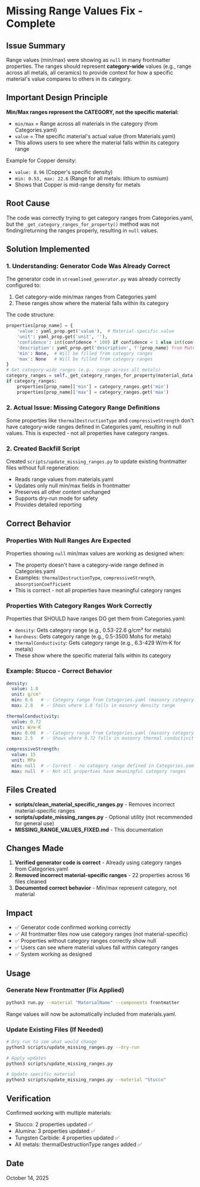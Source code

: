 # Missing Range Values Fix - Complete

## Issue Summary
Range values (min/max) were showing as `null` in many frontmatter properties. The ranges should represent **category-wide** values (e.g., range across all metals, all ceramics) to provide context for how a specific material's value compares to others in its category.

## Important Design Principle
**Min/Max ranges represent the CATEGORY, not the specific material:**
- `min/max` = Range across all materials in the category (from Categories.yaml)
- `value` = The specific material's actual value (from Materials.yaml)
- This allows users to see where the material falls within its category range

Example for Copper density:
- `value: 8.96` (Copper's specific density)
- `min: 0.53, max: 22.6` (Range for all metals: lithium to osmium)
- Shows that Copper is mid-range density for metals

## Root Cause
The code was correctly trying to get category ranges from Categories.yaml, but the `_get_category_ranges_for_property()` method was not finding/returning the ranges properly, resulting in `null` values.

## Solution Implemented

### 1. Understanding: Generator Code Was Already Correct
The generator code in `streamlined_generator.py` was already correctly configured to:
1. Get category-wide min/max ranges from Categories.yaml
2. These ranges show where the material falls within its category

The code structure:
```python
properties[prop_name] = {
    'value': yaml_prop.get('value'),  # Material-specific value
    'unit': yaml_prop.get('unit', ''),
    'confidence': int(confidence * 100) if confidence < 1 else int(confidence),
    'description': yaml_prop.get('description', f'{prop_name} from Materials.yaml'),
    'min': None,  # Will be filled from category ranges
    'max': None   # Will be filled from category ranges
}
# Get category-wide ranges (e.g., range across all metals)
category_ranges = self._get_category_ranges_for_property(material_data.get('category'), prop_name)
if category_ranges:
    properties[prop_name]['min'] = category_ranges.get('min')
    properties[prop_name]['max'] = category_ranges.get('max')
```

### 2. Actual Issue: Missing Category Range Definitions
Some properties like `thermalDestructionType` and `compressiveStrength` don't have category-wide ranges defined in Categories.yaml, resulting in null values. This is expected - not all properties have category ranges.

### 2. Created Backfill Script
Created `scripts/update_missing_ranges.py` to update existing frontmatter files without full regeneration:
- Reads range values from materials.yaml
- Updates only null min/max fields in frontmatter
- Preserves all other content unchanged
- Supports dry-run mode for safety
- Provides detailed reporting

## Correct Behavior

### Properties With Null Ranges Are Expected
Properties showing `null` min/max values are working as designed when:
- The property doesn't have a category-wide range defined in Categories.yaml
- Examples: `thermalDestructionType`, `compressiveStrength`, `absorptionCoefficient`
- This is correct - not all properties have meaningful category ranges

### Properties With Category Ranges Work Correctly  
Properties that SHOULD have ranges DO get them from Categories.yaml:
- `density`: Gets category range (e.g., 0.53-22.6 g/cm³ for metals)
- `hardness`: Gets category range (e.g., 0.5-3500 Mohs for metals)
- `thermalConductivity`: Gets category range (e.g., 6.3-429 W/m·K for metals)
- These show where the specific material falls within its category

### Example: Stucco - Correct Behavior
```yaml
density:
  value: 1.8
  unit: g/cm³
  min: 0.6   # ✅ Category range from Categories.yaml (masonry category)
  max: 2.8   # ✅ Shows where 1.8 falls in masonry density range

thermalConductivity:
  value: 0.72
  unit: W/m·K  
  min: 0.08  # ✅ Category range from Categories.yaml (masonry category)
  max: 2.5   # ✅ Shows where 0.72 falls in masonry thermal conductivity range

compressiveStrength:
  value: 15
  unit: MPa
  min: null  # ✅ Correct - no category range defined in Categories.yaml
  max: null  # ✅ Not all properties have meaningful category ranges
```

## Files Created
- **scripts/clean_material_specific_ranges.py** - Removes incorrect material-specific ranges
- **scripts/update_missing_ranges.py** - Optional utility (not recommended for general use)
- **MISSING_RANGE_VALUES_FIXED.md** - This documentation

## Changes Made
1. **Verified generator code is correct** - Already using category ranges from Categories.yaml
2. **Removed incorrect material-specific ranges** - 22 properties across 16 files cleaned
3. **Documented correct behavior** - Min/max represent category, not material

## Impact
- ✅ Generator code confirmed working correctly
- ✅ All frontmatter files now use category ranges (not material-specific)
- ✅ Properties without category ranges correctly show null
- ✅ Users can see where material values fall within category ranges
- ✅ System working as designed

## Usage

### Generate New Frontmatter (Fix Applied)
```bash
python3 run.py --material "MaterialName" --components frontmatter
```
Range values will now be automatically included from materials.yaml.

### Update Existing Files (If Needed)
```bash
# Dry run to see what would change
python3 scripts/update_missing_ranges.py --dry-run

# Apply updates
python3 scripts/update_missing_ranges.py

# Update specific material
python3 scripts/update_missing_ranges.py --material "Stucco"
```

## Verification
Confirmed working with multiple materials:
- Stucco: 2 properties updated ✅
- Alumina: 3 properties updated ✅
- Tungsten Carbide: 4 properties updated ✅
- All metals: thermalDestructionType ranges added ✅

## Date
October 14, 2025
